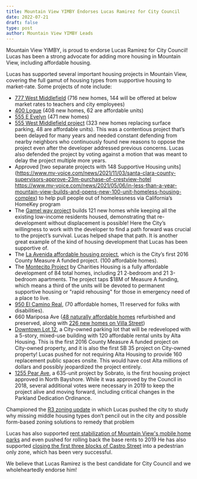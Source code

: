 ```yaml
---
title: Mountain View YIMBY Endorses Lucas Ramirez for City Council
date: 2022-07-21
draft: false
type: post
author: Mountain View YIMBY Leads
---
```


Mountain View YIMBY, is proud to endorse Lucas Ramirez for City Council! Lucas has been a strong advocate for adding more housing in Mountain View, including affordable housing.

Lucas has supported several important housing projects in Mountain View, covering the full gamut of housing types from supportive housing to market-rate. Some projects of note include: 



* [777 West Middlefield](https://www.mv-voice.com/news/2019/05/23/giant-apartment-project-gets-mountain-view-city-councils-blessing) (716 new homes, 144 will be offered at below market rates to teachers and city employees)
* [400 Logue](https://www.mv-voice.com/news/2021/06/23/mountain-view-city-council-approves-dense-408-unit-apartment-complex-in-east-whisman) (408 new homes, 62 are affordable units)
* [555 E Evelyn](https://mountainview.legistar.com/LegislationDetail.aspx?ID=3930431&GUID=DD357AEF-DD57-4C9E-A32E-D4B0E468ACED) (471 new homes)
* [555 West Middlefield project](https://mv-voice.com/news/2022/02/10/mountain-view-city-council-tells-developer-to-save-trees-reduce-parking) (323 new homes replacing surface parking, 48 are affordable units). This was a contentious project that’s been delayed for many years and needed constant defending from nearby neighbors who continuously found new reasons to oppose the project even after the developer addressed previous concerns. Lucas also defended the project by voting against a motion that was meant to delay the project multiple more years.
* Approved [two separate projects with 148 Supportive Housing units](https://www.mv-voice.com/news/2021/11/03/santa-clara-county-supervisors-approve-23m-purchase-of-crestview-hotel https://www.mv-voice.com/news/2021/05/06/in-less-than-a-year-mountain-view-builds-and-opens-new-100-unit-homeless-housing-complex) to help pull people out of homelessness via California’s HomeKey program
* The [Gamel way project](https://www.mv-voice.com/news/2021/09/29/mountain-views-latest-redevelopment-project-wins-praise-for-keeping-low-income-tenants-housed) builds 121 new homes while keeping all the existing low-income residents housed, demonstrating that re-development without displacement is possible! Here the City’s willingness to work with the developer to find a path forward was crucial to the project’s survival. Lucas helped shape that path. It is another great example of the kind of housing development that Lucas has been supportive of. 
* The [La Avenida affordable housing project](https://mv-voice.com/news/2020/12/14/mountain-view-pours-15m-into-north-bayshores-first-affordable-housing-project), which is the City’s first 2016 County Measure A funded project. (100 affordable homes).
* The [Montecito Project](https://mv-voice.com/news/2021/06/28/mountain-view-city-council-earmarks-16m-for-costly-new-84-unit-affordable-housing-project) by Charities Housing is a fully affordable development of 84 total homes, including 21 2-bedroom and 21 3-bedroom apartments. The project taps $18M of Measure A funding, which means a third of the units will be devoted to permanent supportive housing or "rapid rehousing" for those in emergency need of a place to live.
* [950 El Camino Real](https://www.mv-voice.com/news/2021/11/19/new-affordable-housing-development-opens-its-doors-in-mountain-view), (70 affordable homes, 11 reserved for folks with disabilities).
* 660 Mariposa Ave ([48 naturally affordable homes](https://www.mv-voice.com/news/2022/06/27/mariposa-club-apartments-accepting-waitlist-applications-for-affordable-units) refurbished and preserved, along with [226 new homes on Villa Street](https://www.mv-voice.com/news/2019/06/07/struggling-tenants-find-unlikely-savior-luxury-housing))
* [Downtown Lot 12](https://mv-voice.com/news/2022/02/19/county-to-provide-975-million-loan-for-affordable-housing-project-in-downtown-mountain-view), a City-owned parking lot that will be redeveloped with a 5-story, mixed-use building with 120 affordable rental units by Alta Housing. This is the first 2016 County Measure A funded project on City-owned property, and it is also the first SB 35 project on City-owned property! Lucas pushed for not requiring Alta Housing to provide 160 replacement public spaces onsite. This would have cost Alta millions of dollars and possibly jeopardized the project entirely.
* [1255 Pear Ave](https://www.mv-voice.com/news/2018/10/26/landmark-north-bayshore-housing-project-wins-approval), a 635-unit project by Sobrato, is the first housing project approved in North Bayshore. While it was approved by the Council in 2018, several additional votes were necessary in 2019 to keep the project alive and moving forward, including critical changes in the Parkland Dedication Ordinance.

Championed the [R3 zoning update](https://www.mv-voice.com/news/2021/04/15/massive-zoning-overhaul-in-mountain-view-would-increase-density-potentially-adding-9000-new-homes) in which Lucas pushed the city to study why missing middle housing types don’t pencil out in the city and possible form-based zoning solutions to remedy that problem

Lucas has also supported [rent stabilization of Mountain View's mobile home parks](https://www.mv-voice.com/news/2021/09/15/mountain-view-passes-rent-control-for-mobile-homes-capping-rents-across-citys-six-mobile-home-parks) and even pushed for  rolling back the base rents to 2019 He has also supported [closing the first three blocks of Castro Street](https://www.mv-voice.com/news/2020/06/08/mountain-view-council-expected-to-close-castro-street-this-summer-to-make-room-for-outdoor-dining) into a pedestrian only zone, which has been very successful.

We believe that Lucas Ramirez is the best candidate for City Council and we wholeheartedly endorse him!